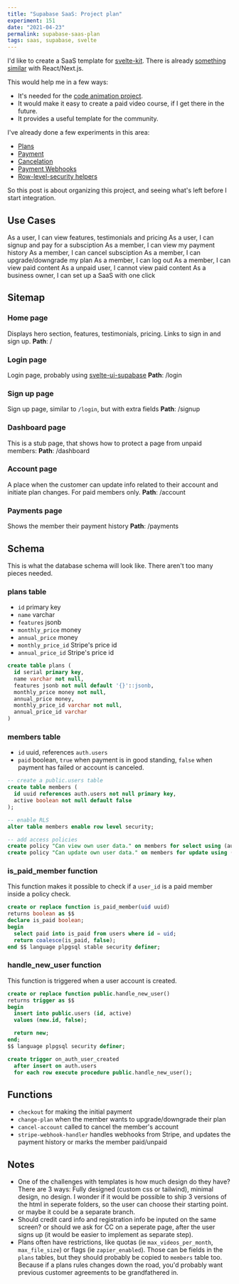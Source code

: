 ```yaml
---
title: "Supabase SaaS: Project plan"
experiment: 151
date: "2021-04-23"
permalink: supabase-saas-plan
tags: saas, supabase, svelte
---
```


I'd like to create a SaaS template for [svelte-kit](https://kit.svelte.dev). There is already [something similar](https://github.com/vercel/nextjs-subscription-payments) with React/Next.js.

This would help me in a few ways:

- It's needed for the [code animation project](/tag/code-video).
- It would make it easy to create a paid video course, if I get there in the future.
- It provides a useful template for the community.

I've already done a few experiments in this area:

- [Plans](/posts/supabase-saas-plans)
- [Payment](/posts/supabase-sveltekit-stripe)
- [Cancelation](/posts/supabase-sveltekit-stripe-cancelations)
- [Payment Webhooks](/posts/supabase-svelte-stripe-webhooks)
- [Row-level-security helpers](/posts/supabase-saas)

So this post is about organizing this project, and seeing what's left before I start integration.

## Use Cases

As a user, I can view features, testimonials and pricing
As a user, I can signup and pay for a subsciption
As a member, I can view my payment history
As a member, I can cancel subsciption
As a member, I can upgrade/downgrade my plan
As a member, I can log out
As a member, I can view paid content
As a unpaid user, I cannot view paid content
As a business owner, I can set up a SaaS with one click

## Sitemap

### Home page

Displays hero section, features, testimonials, pricing. Links to sign in and sign up.
**Path**: /

### Login page

Login page, probably using [svelte-ui-supabase](https://github.com/joshnuss/supabase-ui-svelte)
**Path**: /login

### Sign up page

Sign up page, similar to `/login`, but with extra fields
**Path**: /signup

### Dashboard page

This is a stub page, that shows how to protect a page from unpaid members:
**Path**: /dashboard

### Account page

A place when the customer can update info related to their account and initiate plan changes. For paid members only.
**Path**: /account

### Payments page

Shows the member their payment history
**Path**: /payments

## Schema

This is what the database schema will look like. There aren't too many pieces needed.

### plans table

- `id` primary key
- `name` varchar
- `features` jsonb
- `monthly_price` money
- `annual_price` money
- `monthly_price_id` Stripe's price id
- `annual_price_id` Stripe's price id

```sql
create table plans (
  id serial primary key,
  name varchar not null,
  features jsonb not null default '{}'::jsonb,
  monthly_price money not null,
  annual_price money,
  monthly_price_id varchar not null,
  annual_price_id varchar
)
```

### members table

- `id` uuid, references `auth.users`
- `paid` boolean, `true` when payment is in good standing, `false` when payment has failed or account is canceled.

```sql
-- create a public.users table
create table members (
  id uuid references auth.users not null primary key,
  active boolean not null default false
);

-- enable RLS
alter table members enable row level security;

-- add access policies
create policy "Can view own user data." on members for select using (auth.uid() = id);
create policy "Can update own user data." on members for update using (auth.uid() = id);
```

### is_paid_member function

This function makes it possible to check if a `user_id` is a paid member inside a policy check.

```sql
create or replace function is_paid_member(uid uuid)
returns boolean as $$
declare is_paid boolean;
begin
  select paid into is_paid from users where id = uid;
  return coalesce(is_paid, false);
end $$ language plpgsql stable security definer;
```

### handle_new_user function

This function is triggered when a user account is created.

```sql
create or replace function public.handle_new_user()
returns trigger as $$
begin
  insert into public.users (id, active)
  values (new.id, false);

  return new;
end;
$$ language plpgsql security definer;

create trigger on_auth_user_created
  after insert on auth.users
  for each row execute procedure public.handle_new_user();
```

## Functions

- `checkout` for making the initial payment
- `change-plan` when the member wants to upgrade/downgrade their plan
- `cancel-account` called to cancel the member's account
- `stripe-webhook-handler` handles webhooks from Stripe, and updates the payment history or marks the member paid/unpaid

## Notes

- One of the challenges with templates is how much design do they have? There are 3 ways: Fully designed (custom css or tailwind), minimal design, no design. I wonder if it would be possible to ship 3 versions of the html in seperate folders, so the user can choose their starting point. or maybe it could be a separate branch.
- Should credit card info and registration info be inputed on the same screen? or should we ask for CC on a seperate page, after the user signs up (it would be easier to implement as separate step).
- Plans often have restrictions, like quotas (ie `max_videos_per_month`, `max_file_size`) or flags (ie `zapier_enabled`). Those can be fields in the `plans` tables, but they should probably be copied to `members` table too. Because if a plans rules changes down the road, you'd probably want previous customer agreements to be grandfathered in.
